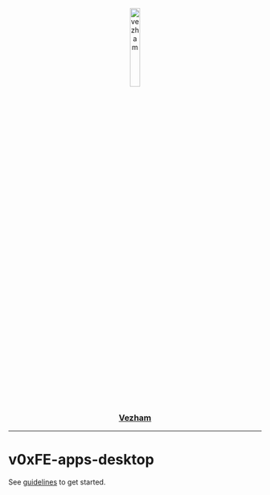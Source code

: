<p align="center">
  <a href="https://vezham.com" target="_blank" rel="noreferrer">
      <picture>
        <source media="(prefers-color-scheme: dark)" srcset="https://static.cdn.vezham.com/images/logo-white.png">
        <img src="https://static.cdn.vezham.com/images/logo-black.png" width="20%" alt="vezham">
      </picture>
      <h3 align="center">Vezham</h3>
  </a>
</p>
<hr>

# v0xFE-apps-desktop

See [guidelines](https://storybook.vezham.com/?path=/docs/guidelines-get-started--overview) to get started.
